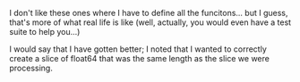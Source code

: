 I don't like these ones where I have to define all the funcitons... but I guess, that's more of what real life is like (well, actually, you would even have a test suite to help you...)

I would say that I have gotten better; I noted that I wanted to correctly create a slice of float64 that was the same length as the slice we were processing. 
